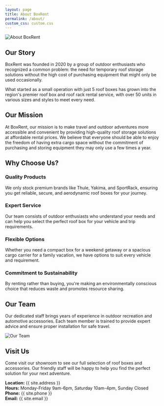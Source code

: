 ```yaml
---
layout: page
title: About BoxRent
permalink: /about/
custom_css: custom.css
---
```


![About BoxRent](/assets/images/about-us.jpg)

## Our Story

BoxRent was founded in 2020 by a group of outdoor enthusiasts who recognized a common problem: the need for temporary roof storage solutions without the high cost of purchasing equipment that might only be used occasionally.

What started as a small operation with just 5 roof boxes has grown into the region's premier roof box and roof rack rental service, with over 50 units in various sizes and styles to meet every need.

## Our Mission

At BoxRent, our mission is to make travel and outdoor adventures more accessible and convenient by providing high-quality roof storage solutions at affordable rental prices. We believe that everyone should be able to enjoy the freedom of having extra cargo space without the commitment of purchasing and storing equipment they may only use a few times a year.

## Why Choose Us?

### Quality Products
We only stock premium brands like Thule, Yakima, and SportRack, ensuring you get reliable, secure, and aerodynamic roof boxes for your journey.

### Expert Service
Our team consists of outdoor enthusiasts who understand your needs and can help you select the perfect roof box for your vehicle and trip requirements.

### Flexible Options
Whether you need a compact box for a weekend getaway or a spacious cargo carrier for a family vacation, we have options to suit every vehicle and requirement.

### Commitment to Sustainability
By renting rather than buying, you're making an environmentally conscious choice that reduces waste and promotes resource sharing.

## Our Team

Our dedicated staff brings years of experience in outdoor recreation and automotive accessories. Each team member is trained to provide expert advice and ensure proper installation for safe travel.

![Our Team](/assets/images/team.jpg)

## Visit Us

Come visit our showroom to see our full selection of roof boxes and accessories. Our friendly staff will be happy to help you find the perfect solution for your next adventure.

**Location:** {{ site.address }}  
**Hours:** Monday-Friday 9am-6pm, Saturday 10am-4pm, Sunday Closed  
**Phone:** {{ site.phone }}  
**Email:** {{ site.email }}
